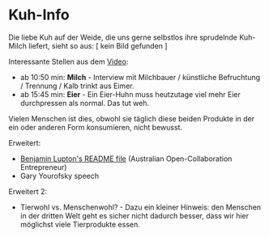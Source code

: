 Kuh-Info
========

Die liebe Kuh auf der Weide, die uns gerne selbstlos ihre sprudelnde Kuh-Milch liefert, sieht so aus: [ kein Bild gefunden ]

Interessante Stellen aus dem [Video](http://veg-tv.info/Easy_vegan):

* ab 10:50 min: **Milch** - Interview mit Milchbauer / künstliche Befruchtung / Trennung / Kalb trinkt aus Eimer.
* ab 15:45 min: **Eier** - Ein Eier-Huhn muss heutzutage viel mehr Eier durchpressen als normal. Das tut weh.

Vielen Menschen ist dies, obwohl sie täglich diese beiden Produkte in der ein oder anderen Form konsumieren, nicht bewusst.

Erweitert:

* [Benjamin Lupton's README file](https://github.com/balupton/plant-vs-animal-products/blob/master/README.md#readme) (Australian Open-Collaboration Entrepreneur)
* Gary Yourofsky speech

Erweitert 2:

* Tierwohl vs. Menschenwohl? - Dazu ein kleiner Hinweis: den Menschen in der dritten Welt geht es sicher nicht dadurch besser, dass wir hier möglichst viele Tierprodukte essen.
